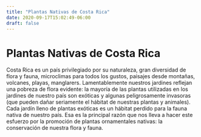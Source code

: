 ```yaml
---
title: "Plantas Nativas de Costa Rica"
date: 2020-09-17T15:02:49-06:00
draft: false
---
```

# Plantas Nativas de Costa Rica
Costa Rica es un país privilegiado por su naturaleza, gran diversidad de flora y fauna, microclimas para todos los gustos, paisajes desde montañas, volcanes, playas, manglarers. Lamentablemente nuestros jardines reflejan una pobreza de flora evidente: la mayoría de las plantas utilizadas en los jardines de nuestro país son exóticas y algunas peligrosamente invasoras (que pueden dañar seriamente el hábitat de nuestras plantas y animales). Cada jardín lleno de plantas exóticas es un hábitat perdido para la fauna nativa de nuestro país. Esa es la principal razón que nos lleva a hacer este esfuerzo por la promoción de plantas ornamentales nativas: la conservación de nuestra flora y fauna.
